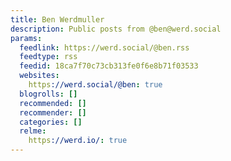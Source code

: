 ```yaml
---
title: Ben Werdmuller
description: Public posts from @ben@werd.social
params:
  feedlink: https://werd.social/@ben.rss
  feedtype: rss
  feedid: 18ca7f70c73cb313fe0f6e8b71f03533
  websites:
    https://werd.social/@ben: true
  blogrolls: []
  recommended: []
  recommender: []
  categories: []
  relme:
    https://werd.io/: true
---
```

